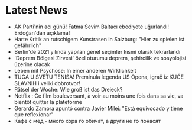 # Latest News
-  AK Parti'nin acı günü! Fatma Sevim Baltacı ebediyete uğurlandı! Erdoğan'dan açıklama!
-  Harte Kritik an rutschigem Kunstrasen in Salzburg: "Hier zu spielen ist gefährlich"
-  Berlin'de 2021 yılında yapılan genel seçimler kısmi olarak tekrarlandı
-  'Deprem Bölgesi Zirvesi' özel oturumu deprem, şehircilik ve sosyolojisi üzerine olacak
-  Leben mit Psychose: In einer anderen Wirklichkeit
-  TUGA U SVETU TENISA! Preminula legenda US Opena, igrač iz KUĆE SLAVNIH i veliki dobrotvor!
-  Rätsel der Woche: Wie groß ist das Dreieck?
-  Netflix : Ce film bouleversant, à voir au moins une fois dans sa vie, va bientôt quitter la plateforme
-  Gerardo Zamora apuntó contra Javier Milei: "Está equivocado y tiene que reflexionar"
-  Кафе с мед - много хора го обичат, а други не го понасят
